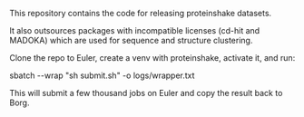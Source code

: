 This repository contains the code for releasing proteinshake datasets.

It also outsources packages with incompatible licenses (cd-hit and MADOKA) which are used for sequence and structure clustering.

Clone the repo to Euler, create a venv with proteinshake, activate it, and run:

sbatch --wrap "sh submit.sh" -o logs/wrapper.txt

This will submit a few thousand jobs on Euler and copy the result back to Borg.
